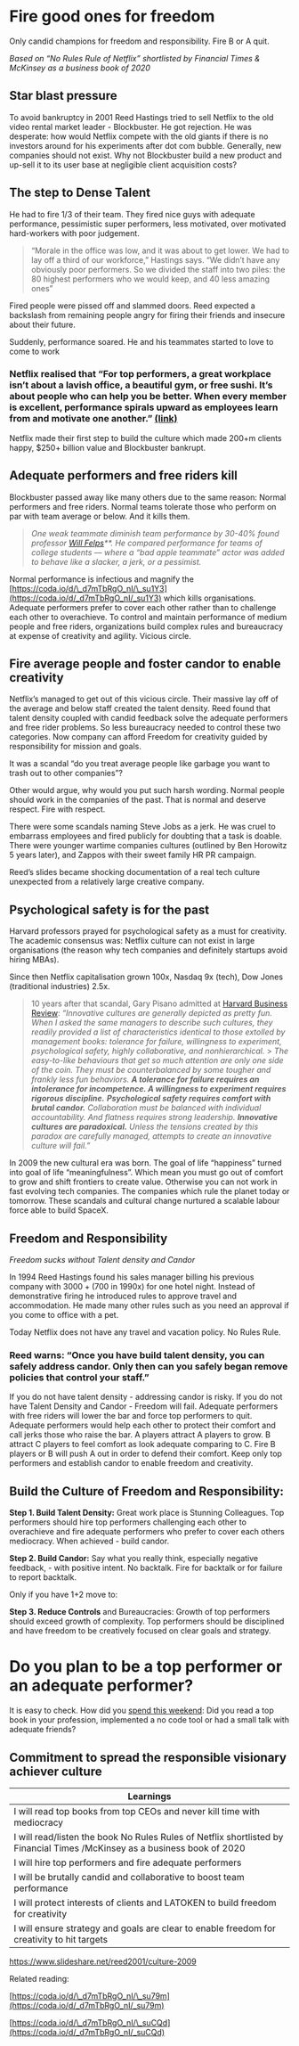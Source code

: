 # Fire good ones for freedom

Only candid champions for freedom and responsibility. Fire B or A quit.

_Based on “No Rules Rule of Netflix” shortlisted by Financial Times & McKinsey as a business book of 2020_

## Star blast pressure

To avoid bankruptcy in 2001 Reed Hastings tried to sell Netflix to the old video rental market leader - Blockbuster. He got rejection. He was desperate: how would Netflix compete with the old giants if there is no investors around for his experiments after dot com bubble. Generally, new companies should not exist. Why not Blockbuster build a new product and up-sell it to its user base at negligible client acquisition costs?

## The step to Dense Talent

He had to fire 1/3 of their team. They fired nice guys with adequate performance, pessimistic super performers, less motivated, over motivated hard-workers with poor judgement.

> “Morale in the office was low, and it was about to get lower. We had to lay off a third of our workforce,” Hastings says. “We didn’t have any obviously poor performers. So we divided the staff into two piles: the 80 highest performers who we would keep, and 40 less amazing ones”

Fired people were pissed off and slammed doors. Reed expected a backslash from remaining people angry for firing their friends and insecure about their future.

Suddenly, performance soared. He and his teammates started to love to come to work

### Netflix realised that “For top performers, a great workplace isn’t about a lavish office, a beautiful gym, or free sushi. It’s about people who can help you be better. When every member is excellent, performance spirals upward as employees learn from and motivate one another.” [(link)](https://yourstory.com/2020/09/ys-learn-netflix-ceo-reed-hastings-book-no-rules-rule)

Netflix made their first step to build the culture which made 200+m clients happy, $250+ billion value and Blockbuster bankrupt.

## Adequate performers and free riders kill

Blockbuster passed away like many others due to the same reason: Normal performers and free riders. Normal teams tolerate those who perform on par with team average or below. And it kills them.

> _One weak teammate diminish team performance by 30-40% found professor_ _[Will Felps](https://www.business.unsw.edu.au/our-people/willfelps)\*\*. He compared performance for teams of college students — where a “bad apple teammate” actor was added to behave like a slacker, a jerk, or a pessimist._

Normal performance is infectious and magnify the [https://coda.io/d/\_d7mTbRgO_nI/\_su1Y3](https://coda.io/d/_d7mTbRgO_nI/_su1Y3) which kills organisations. Adequate performers prefer to cover each other rather than to challenge each other to overachieve. To control and maintain performance of medium people and free riders, organizations build complex rules and bureaucracy at expense of creativity and agility. Vicious circle.

## Fire average people and foster candor to enable creativity

Netflix’s managed to get out of this vicious circle. Their massive lay off of the average and below staff created the talent density. Reed found that talent density coupled with candid feedback solve the adequate performers and free rider problems. So less bureaucracy needed to control these two categories. Now company can afford Freedom for creativity guided by responsibility for mission and goals.

It was a scandal “do you treat average people like garbage you want to trash out to other companies”?

Other would argue, why would you put such harsh wording. Normal people should work in the companies of the past. That is normal and deserve respect. Fire with respect.

There were some scandals naming Steve Jobs as a jerk. He was cruel to embarrass employees and fired publicly for doubting that a task is doable. There were younger wartime companies cultures (outlined by Ben Horowitz 5 years later), and Zappos with their sweet family HR PR campaign.

Reed’s slides became shocking documentation of a real tech culture unexpected from a relatively large creative company.

## Psychological safety is for the past

Harvard professors prayed for psychological safety as a must for creativity. The academic consensus was: Netflix culture can not exist in large organisations (the reason why tech companies and definitely startups avoid hiring MBAs).

Since then Netflix capitalisation grown 100x, Nasdaq 9x (tech), Dow Jones (traditional industries) 2.5x.

> 10 years after that scandal, Gary Pisano admitted at [Harvard Business Review](https://hbr.org/2019/01/the-hard-truth-about-innovative-cultures):
> _“Innovative cultures are generally depicted as pretty fun. When I asked the same managers to describe such cultures, they readily provided a list of characteristics identical to those extolled by management books: tolerance for failure, willingness to experiment, psychological safety, highly collaborative, and nonhierarchical._ > _The easy-to-like behaviours that get so much attention are only one side of the coin. They must be counterbalanced by some tougher and frankly less fun behaviors._ **_A tolerance for failure requires an intolerance for incompetence. A willingness to experiment requires rigorous discipline._** **_Psychological safety requires comfort with brutal candor._** _Collaboration must be balanced with individual accountability. And flatness requires strong leadership._ **_Innovative cultures are paradoxical._** _Unless the tensions created by this paradox are carefully managed, attempts to create an innovative culture will fail.”_

In 2009 the new cultural era was born. The goal of life “happiness” turned into goal of life “meaningfulness”. Which mean you must go out of comfort to grow and shift frontiers to create value. Otherwise you can not work in fast evolving tech companies. The companies which rule the planet today or tomorrow. These scandals and cultural change nurtured a scalable labour force able to build SpaceX.

## Freedom and Responsibility

_Freedom sucks without Talent density and Candor_

In 1994 Reed Hastings found his sales manager billing his previous company with $3000+ ($700 in 1990x) for one hotel night. Instead of demonstrative firing he introduced rules to approve travel and accommodation. He made many other rules such as you need an approval if you come to office with a pet.

Today Netflix does not have any travel and vacation policy. No Rules Rule.

### Reed warns: “Once you have build talent density, you can safely address candor. Only then can you safely began remove policies that control your staff.”

If you do not have talent density - addressing candor is risky. If you do not have Talent Density and Candor - Freedom will fail. Adequate performers with free riders will lower the bar and force top performers to quit. Adequate performers would help each other to protect their comfort and call jerks those who raise the bar. A players attract A players to grow. B attract C players to feel comfort as look adequate comparing to C. Fire B players or B will push A out in order to defend their comfort. Keep only top performers and establish candor to enable freedom and creativity.

## Build the Culture of Freedom and Responsibility:

**Step 1. Build Talent Density:** Great work place is Stunning Colleagues. Top performers should hire top performers challenging each other to overachieve and fire adequate performers who prefer to cover each others mediocracy. When achieved - build candor.

**Step 2. Build Candor:** Say what you really think, especially negative feedback, - with positive intent. No backtalk. Fire for backtalk or for failure to report backtalk.

Only if you have 1+2 move to:

**Step 3. Reduce Controls** and Bureaucracies: Growth of top performers should exceed growth of complexity. Top performers should be disciplined and have freedom to be creatively focused on clear goals and strategy.

# Do you plan to be a top performer or an adequate performer?

It is easy to check. How did you [spend this weekend](https://coda.io/d/_d7mTbRgO_nI/Weekends-what-you-do-over-a-weekend-is-who-you-are_suCC6): Did you read a top book in your profession, implemented a no code tool or had a small talk with adequate friends?

## Commitment to spread the responsible visionary achiever culture

| Learnings                                                                                                                 |
| ------------------------------------------------------------------------------------------------------------------------- |
| I will read top books from top CEOs and never kill time with mediocracy                                                   |
| I will read/listen the book No Rules Rules of Netflix shortlisted by Financial Times /McKinsey as a business book of 2020 |
| I will hire top performers and fire adequate performers                                                                   |
| I will be brutally candid and collaborative to boost team performance                                                     |
| I will protect interests of clients and LATOKEN to build freedom for creativity                                           |
| I will ensure strategy and goals are clear to enable freedom for creativity to hit targets                                |

https://www.slideshare.net/reed2001/culture-2009

Related reading:

[https://coda.io/d/\_d7mTbRgO_nI/\_su79m](https://coda.io/d/_d7mTbRgO_nI/_su79m)

[https://coda.io/d/\_d7mTbRgO_nI/\_suCQd](https://coda.io/d/_d7mTbRgO_nI/_suCQd)
